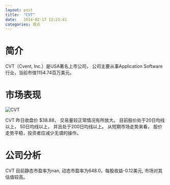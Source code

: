 ```yaml
---
layout: post
title:  "CVT"
date:   2014-02-17 12:21:41
categories: 观点
---
```


# 简介
CVT（Cvent, Inc.）是USA著名上市公司，
公司主要从事Application Software行业，当前市值1154.74百万美元。

# 市场表现

![CVT](http://finviz.com/chart.ashx?t=CVT&ty=c&ta=1&p=d&s=l)

CVT 昨日收盘价 $38.88，
交易量较正常情况有所放大。
目前股价处于20日均线以上，
50日均线以上，
并且处于200日均线以上。
从短期市场走势来看，
股价走势平稳，投资者应减少无谓的操作。

# 公司分析
CVT 目前静态市盈率为nan, 动态市盈率为648.0，每股收益-0.12美元,
市场对其估值较高。

